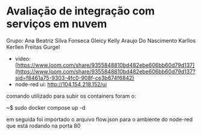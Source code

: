 # Avaliação de integração com serviços em nuvem

Grupo: Ana Beatriz Silva Fonseca
       Gleicy Kelly Araujo Do Nascimento
       Karllos Kerllen Freitas Gurgel


- video: [https://www.loom.com/share/9355848810bd482ebe606bb60d79d137](https://www.loom.com/share/9355848810bd482ebe606bb60d79d137?sid=f8461a75-9303-4fc0-908f-ce3b674f6842)
- node-red ui: http://104.154.218.152/ui


comando utilizado para subir os containers foram o:


~$ sudo docker compose up -d


em seguida foi importado o arquivo flow.json para o ambiente do node-red que está rodando na porta 80 
